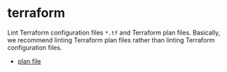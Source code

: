 # terraform

Lint Terraform configuration files `*.tf` and Terraform plan files.
Basically, we recommend linting Terraform plan files rather than linting Terraform configuration files.

- [plan file](plan_file)
